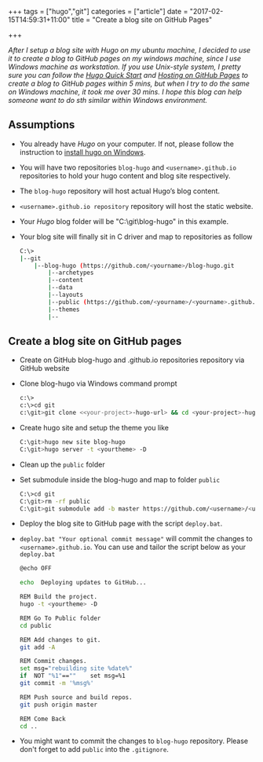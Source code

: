 +++
tags =  ["hugo","git"]
categories = ["article"]
date = "2017-02-15T14:59:31+11:00"
title = "Create a blog site on GitHub Pages"

+++


*After I setup a blog site with Hugo on my ubuntu machine, I decided to use it to create a blog to GitHub pages on my windows machine, since I use Windows machine as workstation. If you use Unix-style system, I pretty sure you can follow the [Hugo Quick Start](https://gohugo.io/overview/quickstart/) and [Hosting on GitHub Pages](https://gohugo.io/tutorials/github-pages-blog) to create a blog to GitHub pages within 5 mins, but when I try to do the same on Windows machine, it took me over 30 mins. I hope this blog can help someone want to do sth similar within Windows environment.*


## Assumptions

* You already have *Hugo* on your computer. If not, please follow the instruction to [install hugo on Windows](https://gohugo.io/tutorials/installing-on-windows).
* You will have two repositories `blog-hugo` and `<username>.github.io` repositories to hold your hugo content and blog site respectively.
* The `blog-hugo` repository will host actual Hugo’s blog content.
* `<username>.github.io repository` repository will host the static website.
* Your *Hugo* blog folder will be "C:\git\blog-hugo" in this example.
* Your blog site will finally sit in C driver and map to repositories as follow

    ```bash
    C:\>
    |--git 
        |--blog-hugo (https://github.com/<yourname>/blog-hugo.git
            |--archetypes
            |--content
            |--data
            |--layouts
            |--public (https://github.com/<yourname>/<yourname>.github.io.git)
            |--themes
            |--

    ```

## Create a blog site on GitHub pages

* Create on GitHub blog-hugo and <username>.github.io repositories  repository via GitHub website
* Clone blog-hugo via Windows command prompt

    ```bash
    c:\>
    c:\>cd git
    c:\git>git clone <<your-project>-hugo-url> && cd <your-project>-hugo
    ```

* Create hugo site and setup the theme you like

    ```bash
    C:\git>hugo new site blog-hugo
    C:\git>hugo server -t <yourtheme> -D
    ```

* Clean up the `public` folder 
* Set submodule inside the blog-hugo and map to folder `public`

    ```bash
    C:\>cd git
    C:\git>rm -rf public
    C:\git>git submodule add -b master https://github.com/<username>/<username>.github.io.git public
    ```

* Deploy the blog site to GitHub page with the script `deploy.bat`.
* `deploy.bat "Your optional commit message"` will commit the changes to `<username>.github.io`. You can use and tailor the script below as your `deploy.bat`

    ```bash
    @echo OFF

    echo  Deploying updates to GitHub...

    REM Build the project. 
    hugo -t <yourtheme> -D

    REM Go To Public folder
    cd public

    REM Add changes to git.
    git add -A

    REM Commit changes.
    set msg="rebuilding site %date%"
    if  NOT "%1"==""    set msg=%1
    git commit -m '%msg%'

    REM Push source and build repos.
    git push origin master

    REM Come Back
    cd ..
    ```

* You might want to commit the changes to `blog-hugo` repository. Please don't forget to add `public` into the `.gitignore`.